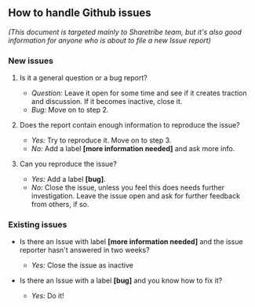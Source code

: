 ## How to handle Github issues

*(This document is targeted mainly to Sharetribe team, but it's also good information for anyone who is about to file a new Issue report)*

### New issues

1.  Is it a general question or a bug report?

    - *Question:* Leave it open for some time and see if it creates traction and discussion. If it becomes inactive, close it.
    - *Bug:* Move on to step 2.

2.  Does the report contain enough information to reproduce the issue?

    - *Yes:* Try to reproduce it. Move on to step 3.
    - *No:* Add a label **[more information needed]** and ask more info.

3.  Can you reproduce the issue?

    - *Yes:* Add a label **[bug]**.
    - *No:* Close the issue, unless you feel this does needs further investigation. Leave the issue open and ask for further feedback from others, if so.

### Existing issues

- Is there an Issue with label **[more information needed]** and the issue reporter hasn't answered in two weeks?

    - *Yes:* Close the issue as inactive

- Is there an Issue with a label **[bug]** and you know how to fix it?

    - *Yes:* Do it!
